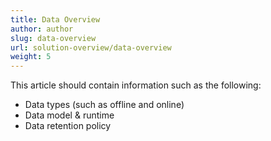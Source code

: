 ```yaml
---
title: Data Overview
author: author
slug: data-overview
url: solution-overview/data-overview
weight: 5
---
```


This article should contain information such as the following:

* Data types (such as offline and online)
* Data model & runtime
* Data retention policy
